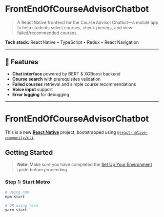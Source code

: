 # FrontEndOfCourseAdvisorChatbot

> A React Native frontend for the Course Advisor Chatbot—a mobile app to help students select courses, check prereqs, and view failed/recommended courses.

**Tech stack:** React Native • TypeScript • Redux • React Navigation

---

## 🚀 Features

- **Chat interface** powered by BERT & XGBoost backend  
- **Course search** with prerequisites validation  
- **Failed courses** retrieval and simple course recommendations  
- **Voice input** support  
- **Error logging** for debugging

---

# FrontEndOfCourseAdvisorChatbot

This is a new [**React Native**](https://reactnative.dev) project, bootstrapped using [`@react-native-community/cli`](https://github.com/react-native-community/cli).

## Getting Started

> **Note**: Make sure you have completed the [Set Up Your Environment](https://reactnative.dev/docs/set-up-your-environment) guide before proceeding.

### Step 1: Start Metro

```bash
# Using npm
npm start

# OR using Yarn
yarn start
